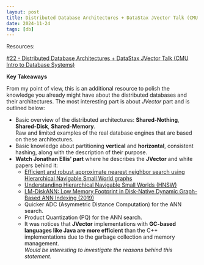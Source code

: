 ```yaml
---
layout: post
title: Distributed Database Architectures + DataStax JVector Talk (CMU Intro to Database Systems)
date: 2024-11-24
tags: [db]
---
```


Resources:

[#22 - Distributed Database Architectures + DataStax JVector Talk (CMU Intro to Database Systems)](https://www.youtube.com/watch?v=o7bjRUcDMx0)

**Key Takeaways**

From my point of view, this is an additional resource to polish the knowledge you already might have
about the distributed databases and their architectures. The most interesting part is about _JVector_ part and
is outlined below:

- Basic overview of the distributed architectures: **Shared-Nothing**, **Shared-Disk**, **Shared-Memory**. \
  Raw and limited examples of the real database engines that are based on these architectures.
- Basic knowledge about partitioning **vertical** and **horizontal**, consistent hashing,
  along with the description of their purpose.
- **Watch Jonathan Ellis' part** where he describes the **JVector** and white papers behind it:
    - [Efficient and robust approximate nearest neighbor search using Hierarchical Navigable Small World graphs](https://arxiv.org/abs/1603.09320)
    - [Understanding Hierarchical Navigable Small Worlds (HNSW)](https://www.datastax.com/guides/hierarchical-navigable-small-worlds)
    - [LM-DiskANN: Low Memory Footprint in Disk-Native Dynamic Graph-Based ANN Indexing (2019)](https://cse.unl.edu/~yu/homepage/publications/paper/2023.LM-DiskANN-Low%20Memory%20Footprint%20in%20Disk-Native%20Dynamic%20Graph-Based%20ANN%20Indexing.pdf)
    - Quicker ADC (Asymmetric Distance Computation) for the ANN search.
    - Product Quantization (PQ) for the ANN search.
    - It was notices that **JVector** implementations with **GC-based languages like Java are more efficient**
      than the C++ implementations due to the garbage collection and memory management. \
      _Would be interesting to investigate the reasons behind this statement._